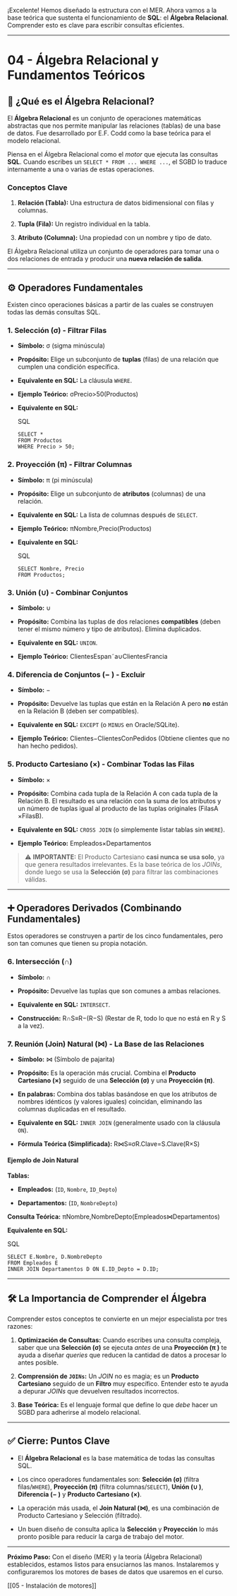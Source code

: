 ¡Excelente! Hemos diseñado la estructura con el MER. Ahora vamos a la base teórica que sustenta el funcionamiento de **SQL**: el **Álgebra Relacional**. Comprender esto es clave para escribir consultas eficientes.

---

# 04 - Álgebra Relacional y Fundamentos Teóricos

## 🧠 ¿Qué es el Álgebra Relacional?

El **Álgebra Relacional** es un conjunto de operaciones matemáticas abstractas que nos permite manipular las relaciones (tablas) de una base de datos. Fue desarrollado por E.F. Codd como la base teórica para el modelo relacional.

Piensa en el Álgebra Relacional como el _motor_ que ejecuta las consultas **SQL**. Cuando escribes un `SELECT * FROM ... WHERE ...`, el SGBD lo traduce internamente a una o varias de estas operaciones.

### Conceptos Clave

1. **Relación (Tabla):** Una estructura de datos bidimensional con filas y columnas.
    
2. **Tupla (Fila):** Un registro individual en la tabla.
    
3. **Atributo (Columna):** Una propiedad con un nombre y tipo de dato.
    

El Álgebra Relacional utiliza un conjunto de operadores para tomar una o dos relaciones de entrada y producir una **nueva relación de salida**.

---

## ⚙️ Operadores Fundamentales

Existen cinco operaciones básicas a partir de las cuales se construyen todas las demás consultas SQL.

### 1. Selección (σ) - Filtrar Filas

- **Símbolo:** σ (sigma minúscula)
    
- **Propósito:** Elige un subconjunto de **tuplas** (filas) de una relación que cumplen una condición específica.
    
- **Equivalente en SQL:** La cláusula `WHERE`.
    
- **Ejemplo Teórico:** σPrecio>50​(Productos)
    
- **Equivalente en SQL:**
    
    SQL
    
    ```
    SELECT *
    FROM Productos
    WHERE Precio > 50;
    ```
    

### 2. Proyección (π) - Filtrar Columnas

- **Símbolo:** π (pi minúscula)
    
- **Propósito:** Elige un subconjunto de **atributos** (columnas) de una relación.
    
- **Equivalente en SQL:** La lista de columnas después de `SELECT`.
    
- **Ejemplo Teórico:** πNombre,Precio​(Productos)
    
- **Equivalente en SQL:**
    
    SQL
    
    ```
    SELECT Nombre, Precio
    FROM Productos;
    ```
    

### 3. Unión (∪) - Combinar Conjuntos

- **Símbolo:** ∪
    
- **Propósito:** Combina las tuplas de dos relaciones **compatibles** (deben tener el mismo número y tipo de atributos). Elimina duplicados.
    
- **Equivalente en SQL:** `UNION`.
    
- **Ejemplo Teórico:** ClientesEspan˜a∪ClientesFrancia
    

### 4. Diferencia de Conjuntos (− ) - Excluir

- **Símbolo:** −
    
- **Propósito:** Devuelve las tuplas que están en la Relación A pero **no** están en la Relación B (deben ser compatibles).
    
- **Equivalente en SQL:** `EXCEPT` (o `MINUS` en Oracle/SQLite).
    
- **Ejemplo Teórico:** Clientes−ClientesConPedidos (Obtiene clientes que no han hecho pedidos).
    

### 5. Producto Cartesiano (×) - Combinar Todas las Filas

- **Símbolo:** ×
    
- **Propósito:** Combina cada tupla de la Relación A con cada tupla de la Relación B. El resultado es una relación con la suma de los atributos y un número de tuplas igual al producto de las tuplas originales (FilasA​×FilasB​).
    
- **Equivalente en SQL:** `CROSS JOIN` (o simplemente listar tablas sin `WHERE`).
    
- **Ejemplo Teórico:** Empleados×Departamentos
    

> ⚠️ **IMPORTANTE:** El Producto Cartesiano **casi nunca se usa solo**, ya que genera resultados irrelevantes. Es la base teórica de los _JOINs_, donde luego se usa la **Selección (σ)** para filtrar las combinaciones válidas.

---

## ➕ Operadores Derivados (Combinando Fundamentales)

Estos operadores se construyen a partir de los cinco fundamentales, pero son tan comunes que tienen su propia notación.

### 6. Intersección (∩)

- **Símbolo:** ∩
    
- **Propósito:** Devuelve las tuplas que son comunes a ambas relaciones.
    
- **Equivalente en SQL:** `INTERSECT`.
    
- **Construcción:** R∩S≡R−(R−S) (Restar de R, todo lo que no está en R y S a la vez).
    

### 7. Reunión (Join) Natural (⋈) - La Base de las Relaciones

- **Símbolo:** ⋈ (Símbolo de pajarita)
    
- **Propósito:** Es la operación más crucial. Combina el **Producto Cartesiano (×)** seguido de una **Selección (σ)** y una **Proyección (π)**.
    
- **En palabras:** Combina dos tablas basándose en que los atributos de nombres idénticos (y valores iguales) coincidan, eliminando las columnas duplicadas en el resultado.
    
- **Equivalente en SQL:** `INNER JOIN` (generalmente usado con la cláusula `ON`).
    
- **Fórmula Teórica (Simplificada):** R⋈S≡σR.Clave=S.Clave​(R×S)
    

#### Ejemplo de Join Natural

**Tablas:**

- **Empleados:** (`ID`, `Nombre`, `ID_Depto`)
    
- **Departamentos:** (`ID`, `NombreDepto`)
    

**Consulta Teórica:** πNombre,NombreDepto​(Empleados⋈Departamentos)

**Equivalente en SQL:**

SQL

```
SELECT E.Nombre, D.NombreDepto
FROM Empleados E
INNER JOIN Departamentos D ON E.ID_Depto = D.ID;
```

---

## 🛠️ La Importancia de Comprender el Álgebra

Comprender estos conceptos te convierte en un mejor especialista por tres razones:

1. **Optimización de Consultas:** Cuando escribes una consulta compleja, saber que una **Selección (σ)** se ejecuta _antes_ de una **Proyección (π )** te ayuda a diseñar _queries_ que reducen la cantidad de datos a procesar lo antes posible.
    
2. **Comprensión de `JOINs`:** Un _JOIN_ no es magia; es un **Producto Cartesiano** seguido de un **Filtro** muy específico. Entender esto te ayuda a depurar _JOINs_ que devuelven resultados incorrectos.
    
3. **Base Teórica:** Es el lenguaje formal que define lo que _debe_ hacer un SGBD para adherirse al modelo relacional.
    

---

## ✅ Cierre: Puntos Clave

- El **Álgebra Relacional** es la base matemática de todas las consultas SQL.
    
- Los cinco operadores fundamentales son: **Selección (σ)** (filtra filas/`WHERE`), **Proyección (π)** (filtra columnas/`SELECT`), **Unión (∪ )**, **Diferencia (− )** y **Producto Cartesiano (×)**.
    
- La operación más usada, el **Join Natural (⋈)**, es una combinación de Producto Cartesiano y Selección (filtrado).
    
- Un buen diseño de consulta aplica la **Selección** y **Proyección** lo más pronto posible para reducir la carga de trabajo del motor.
    

---

**Próximo Paso:** Con el diseño (MER) y la teoría (Álgebra Relacional) establecidos, estamos listos para ensuciarnos las manos. Instalaremos y configuraremos los motores de bases de datos que usaremos en el curso.

[[05 - Instalación de motores]]